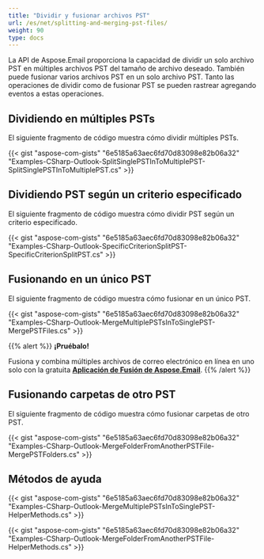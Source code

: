 ```yaml
---
title: "Dividir y fusionar archivos PST"
url: /es/net/splitting-and-merging-pst-files/
weight: 90
type: docs
---
```


La API de Aspose.Email proporciona la capacidad de dividir un solo archivo PST en múltiples archivos PST del tamaño de archivo deseado. También puede fusionar varios archivos PST en un solo archivo PST. Tanto las operaciones de dividir como de fusionar PST se pueden rastrear agregando eventos a estas operaciones.

## **Dividiendo en múltiples PSTs**

El siguiente fragmento de código muestra cómo dividir múltiples PSTs.

{{< gist "aspose-com-gists" "6e5185a63aec6fd70d83098e82b06a32" "Examples-CSharp-Outlook-SplitSinglePSTInToMultiplePST-SplitSinglePSTInToMultiplePST.cs" >}}

## **Dividiendo PST según un criterio especificado**

El siguiente fragmento de código muestra cómo dividir PST según un criterio especificado.

{{< gist "aspose-com-gists" "6e5185a63aec6fd70d83098e82b06a32" "Examples-CSharp-Outlook-SpecificCriterionSplitPST-SpecificCriterionSplitPST.cs" >}}

## **Fusionando en un único PST**

El siguiente fragmento de código muestra cómo fusionar en un único PST.

{{< gist "aspose-com-gists" "6e5185a63aec6fd70d83098e82b06a32" "Examples-CSharp-Outlook-MergeMultiplePSTsInToSinglePST-MergePSTFiles.cs" >}}

{{% alert %}}
**¡Pruébalo!**

Fusiona y combina múltiples archivos de correo electrónico en línea en uno solo con la gratuita [**Aplicación de Fusión de Aspose.Email**](https://products.aspose.app/email/es/merger).
{{% /alert %}}

## **Fusionando carpetas de otro PST**

El siguiente fragmento de código muestra cómo fusionar carpetas de otro PST.

{{< gist "aspose-com-gists" "6e5185a63aec6fd70d83098e82b06a32" "Examples-CSharp-Outlook-MergeFolderFromAnotherPSTFile-MergePSTFolders.cs" >}}

## **Métodos de ayuda**

{{< gist "aspose-com-gists" "6e5185a63aec6fd70d83098e82b06a32" "Examples-CSharp-Outlook-MergeMultiplePSTsInToSinglePST-HelperMethods.cs" >}}

{{< gist "aspose-com-gists" "6e5185a63aec6fd70d83098e82b06a32" "Examples-CSharp-Outlook-MergeFolderFromAnotherPSTFile-HelperMethods.cs" >}}